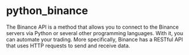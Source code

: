 # python_binance
The Binance API is a method that allows you to connect to the Binance servers via Python or several other programming languages. With it, you can automate your trading. More specifically, Binance has a RESTful API that uses HTTP requests to send and receive data.
